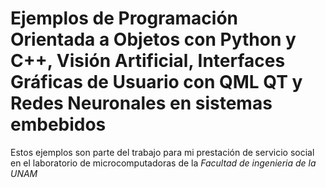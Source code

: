 # Ejemplos de Programación Orientada a Objetos con Python y C++, Visión Artificial, Interfaces Gráficas de Usuario con QML QT y Redes Neuronales en sistemas embebidos

Estos ejemplos son parte del trabajo para mi prestación de servicio social en el laboratorio de microcomputadoras de la *Facultad de ingenieria de la UNAM*  